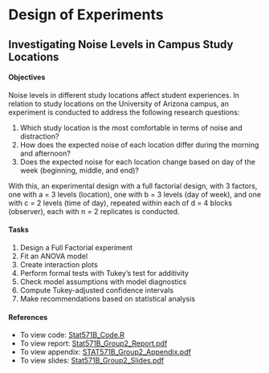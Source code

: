 # Design of Experiments

## Investigating Noise Levels in Campus Study Locations

#### Objectives
Noise levels in different study locations affect student experiences. In relation to study locations on the University of Arizona campus, an experiment is conducted to address the following research questions:
1. Which study location is the most comfortable in terms of noise and distraction?
2. How does the expected noise of each location differ during the morning and afternoon?
3. Does the expected noise for each location change based on day of the week (beginning, middle, and end)?

With this, an experimental design with a full factorial design, with 3 factors, one with a = 3 levels (location), one with b = 3 levels (day of week), and one with c = 2 levels (time of day), repeated within each of d = 4 blocks (observer), each with n = 2 replicates is conducted. 

#### Tasks
1. Design a Full Factorial experiment
2. Fit an ANOVA model
3. Create interaction plots
4. Perform formal tests with Tukey’s test for additivity
5. Check model assumptions with model diagnostics
6. Compute Tukey-adjusted confidence intervals
7. Make recommendations based on statistical analysis

#### References
- To view code: [Stat571B_Code.R](https://github.com/kai-shuen-neo/doe-noise/blob/main/Stat571B_Code.R) 
- To view report: [Stat571B_Group2_Report.pdf](https://github.com/kai-shuen-neo/doe-noise/blob/main/Stat571B_Group2_Report.pdf)
- To view appendix: [STAT571B_Group2_Appendix.pdf](https://github.com/kai-shuen-neo/doe-noise/blob/main/STAT571B_Group2_Appendix.pdf)
- To view slides: [Stat571B_Group2_Slides.pdf](https://github.com/kai-shuen-neo/doe-noise/blob/main/Stat571B_Group2_Slides.pdf) 


